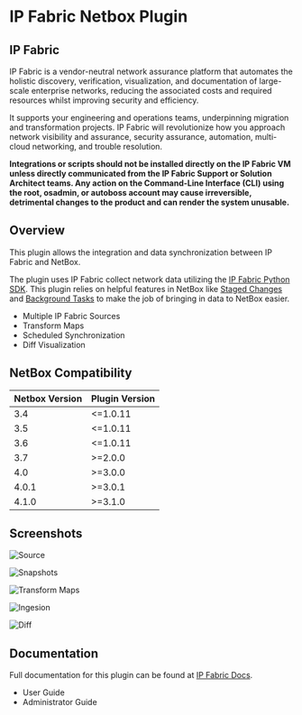 # IP Fabric Netbox Plugin

## IP Fabric

IP Fabric is a vendor-neutral network assurance platform that automates the 
holistic discovery, verification, visualization, and documentation of 
large-scale enterprise networks, reducing the associated costs and required 
resources whilst improving security and efficiency.

It supports your engineering and operations teams, underpinning migration and 
transformation projects. IP Fabric will revolutionize how you approach network 
visibility and assurance, security assurance, automation, multi-cloud 
networking, and trouble resolution.

**Integrations or scripts should not be installed directly on the IP Fabric VM unless directly communicated from the
IP Fabric Support or Solution Architect teams.  Any action on the Command-Line Interface (CLI) using the root, osadmin,
or autoboss account may cause irreversible, detrimental changes to the product and can render the system unusable.**

## Overview

This plugin allows the integration and data synchronization between IP Fabric and NetBox.

The plugin uses IP Fabric collect network data utilizing the [IP Fabric Python SDK](https://gitlab.com/ip-fabric/integrations/python-ipfabric). This plugin relies on helpful features in NetBox like [Staged Changes](https://netboxlabs.com/docs/netbox/en/stable/plugins/development/staged-changes/) and [Background Tasks](https://netboxlabs.com/docs/netbox/en/stable/plugins/development/background-tasks/) to make the job of bringing in data to NetBox easier.

- Multiple IP Fabric Sources
- Transform Maps
- Scheduled Synchronization
- Diff Visualization

## NetBox Compatibility

| Netbox Version | Plugin Version |
| -------------- | -------------- |
| 3.4            | <=1.0.11       |
| 3.5            | <=1.0.11       |
| 3.6            | <=1.0.11       |
| 3.7            | >=2.0.0        |
| 4.0            | >=3.0.0        |
| 4.0.1          | >=3.0.1        |
| 4.1.0          | >=3.1.0        |

## Screenshots

![Source](docs/images/user_guide/source_sync.png)

![Snapshots](docs/images/user_guide/snapshot_detail.png)

![Transform Maps](docs/images/user_guide/tm_edit_hostname.png)

![Ingesion](docs/images/user_guide/ingestion_detail.png)

![Diff](docs/images/user_guide/branch_changes_update_diff.png)

## Documentation

Full documentation for this plugin can be found at [IP Fabric Docs](https://docs.ipfabric.io/main/integrations/netbox/).

- User Guide
- Administrator Guide
